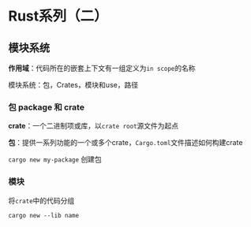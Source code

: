 # Rust系列（二）

## 模块系统

**作用域**：代码所在的嵌套上下文有一组定义为`in scope`的名称

模块系统：包，Crates，模块和use，路径

### 包 package 和 crate

**crate**：一个二进制项或库，以`crate root`源文件为起点

**包**：提供一系列功能的一个或多个crate，`Cargo.toml`文件描述如何构建crate

`cargo new my-package` 创建包

### 模块

将`crate`中的代码分组

`cargo new --lib name`


